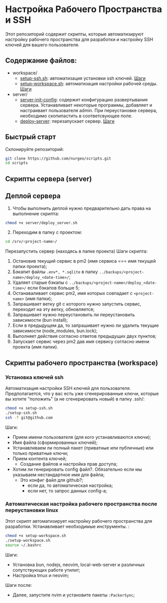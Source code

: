 # Настройка Рабочего Пространства и SSH

Этот репозиторий содержит скрипты, которые автоматизируют настройку рабочего пространства для разработки и настройку SSH ключей для вашего пользователя.

## Содержание файлов:

- workspace/
    - [setup-ssh.sh](./workspace/setup-ssh.sh): автоматизация установки ssh ключей. [Шаги](#установка-ключей-ssh)
    - [setup-workspace.sh](./workspace/setup-workspace.sh): автоматизация настройки рабочей среды. [Шаги](#автоматическая-настройка-рабочего-пространства-после-переустановки-linux)
- server/
    - [server-init-config](./server/server-init-config): содержит конфигурацию развертывания сервера. Устанавливает некоторые программы, добавляет и настраивает пользователя admin. При переустановке сервера, необходимо скопипастить в соответсвующее поле.
    - [deploy-server](./server/deploy-server.sh): перезапускает сервер. [Шаги](#перезапустить-сервер)

## Быстрый старт
Склонируйте репозиторий:

```sh
git clone https://github.com/nurgeo/scripts.git
cd scripts
```

## Скрипты сервера (server)
## Деплой сервера
1. Чтобы выполнить деплой нужно предварительно дать права на выполнение скрипта:
```sh
chmod +x server/deploy_server.sh
```

2. Переходим в папку с проектом:
```sh
cd /srv/<project-name>/
```

Перезапустить сервер (находясь в папке проекта)
Шаги скрипта:
1. Остановив текущий сервис в pm2 (имя сервиса === имя текущей папки проекта);
1. Бэкапит файлы `.env*, *.sqlite` в папку `../backups/<project-name>/deploy_<date-time>/`;
1. Удаляет старые бэкапы с `../backups/<project-name>/deploy_<date-time>/` если бэкапов больше 5;
1. Останаваливает сервис pm2, имя которых совпадает с `<project-name>` (имя папки);
1. Запрашивает ветку git с которого нужно запустить сервис, переходит на эту ветку, обновляется;
1. Запрашивает нужно переустановить ли переустановить зависимости (bun install);
1. Если в предыдущем да, то запрашивает нужно ли удалить текущие зависимости (node_modules, bun.lock);
1. Выполняет действия согласно ответов предыдущих двух пунктов;
1. Запускает сервис через pm2 дав имя сервису согласно имени проекта (имя папки).

## Скрипты рабочего пространства (workspace)
### Установка ключей ssh
Автоматизация настройки SSH ключей для пользователя. Предполагается, что у вас есть уже сгенерированные ключи, которые вы хотите "положить" (а не сгенерировать новый) в папку .ssh/:

```sh
chmod +x setup-ssh.sh
./setup-ssh.sh
ssh -T git@github.com
```

Шаги:
- Прием имени пользователя (для кого устанавливаются ключи);
- Имя файла (сформированных ключей);
- Устанавливаем ли полный пакет (приватные или публичные) или только приватные ключи;
- Прием контента ключей;
  - Создание файлов и настройка прав доступа;
- Хотим ли генерировать config файл?. Обязательно если мы указываем нестандартное имя для файла;
  - Это конфиг файл для github?;
      - если да, то автоматическая настройка;
      - если нет, то запрос данных config-а;

### Автоматическая настройка рабочего пространства после переустановки linux
Этот скрипт автоматизирует настройку рабочего пространства для разработки. Устанавливает необходимые инструменты.
:

```sh
chmod +x setup-workspace.sh
./setup-workspace.sh
source ~/.bashrc
```
Шаги:
- Установка bun, nodejs, neovim, local-web-server и различных сопутствующих работе утилит;
- Настройка tmux и neovim;

Шаги после:
- Далее, запустите nvim и установите пакеты `:PackerSync`;
